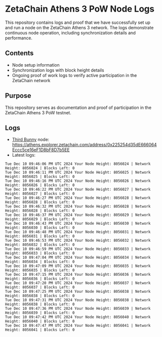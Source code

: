 # ZetaChain Athens 3 PoW Node Logs
This repository contains logs and proof that we have successfully set up and run a node on the ZetaChain Athens 3 network. The logs demonstrate continuous node operation, including synchronization details and performance.

## Contents
- Node setup information
- Synchronization logs with block height details
- Ongoing proof of work logs to verify active participation in the ZetaChain network

## Purpose
This repository serves as documentation and proof of participation in the ZetaChain Athens 3 PoW testnet.

## Logs

- [Third Bunny](https://thirdbunny.xyz/) node: https://athens.explorer.zetachain.com/address/0x225254d35dE666064Eccc5ce16eF1D8bF8D7b5EE
- Latest logs:
```
Tue Dec 10 09:46:06 PM UTC 2024 Your Node Height: 8056024 | Network Height: 8056024 | Blocks Left: 0
Tue Dec 10 09:46:11 PM UTC 2024 Your Node Height: 8056025 | Network Height: 8056025 | Blocks Left: 0
Tue Dec 10 09:46:16 PM UTC 2024 Your Node Height: 8056026 | Network Height: 8056026 | Blocks Left: 0
Tue Dec 10 09:46:22 PM UTC 2024 Your Node Height: 8056027 | Network Height: 8056027 | Blocks Left: 0
Tue Dec 10 09:46:27 PM UTC 2024 Your Node Height: 8056028 | Network Height: 8056028 | Blocks Left: 0
Tue Dec 10 09:46:32 PM UTC 2024 Your Node Height: 8056028 | Network Height: 8056028 | Blocks Left: 0
Tue Dec 10 09:46:37 PM UTC 2024 Your Node Height: 8056029 | Network Height: 8056029 | Blocks Left: 0
Tue Dec 10 09:46:43 PM UTC 2024 Your Node Height: 8056030 | Network Height: 8056030 | Blocks Left: 0
Tue Dec 10 09:46:48 PM UTC 2024 Your Node Height: 8056031 | Network Height: 8056031 | Blocks Left: 0
Tue Dec 10 09:46:53 PM UTC 2024 Your Node Height: 8056032 | Network Height: 8056032 | Blocks Left: 0
Tue Dec 10 09:46:59 PM UTC 2024 Your Node Height: 8056033 | Network Height: 8056033 | Blocks Left: 0
Tue Dec 10 09:47:04 PM UTC 2024 Your Node Height: 8056034 | Network Height: 8056034 | Blocks Left: 0
Tue Dec 10 09:47:09 PM UTC 2024 Your Node Height: 8056035 | Network Height: 8056035 | Blocks Left: 0
Tue Dec 10 09:47:15 PM UTC 2024 Your Node Height: 8056036 | Network Height: 8056036 | Blocks Left: 0
Tue Dec 10 09:47:20 PM UTC 2024 Your Node Height: 8056037 | Network Height: 8056037 | Blocks Left: 0
Tue Dec 10 09:47:25 PM UTC 2024 Your Node Height: 8056038 | Network Height: 8056038 | Blocks Left: 0
Tue Dec 10 09:47:31 PM UTC 2024 Your Node Height: 8056038 | Network Height: 8056038 | Blocks Left: 0
Tue Dec 10 09:47:36 PM UTC 2024 Your Node Height: 8056039 | Network Height: 8056039 | Blocks Left: 0
Tue Dec 10 09:47:42 PM UTC 2024 Your Node Height: 8056040 | Network Height: 8056040 | Blocks Left: 0
Tue Dec 10 09:47:47 PM UTC 2024 Your Node Height: 8056041 | Network Height: 8056041 | Blocks Left: 0
```
